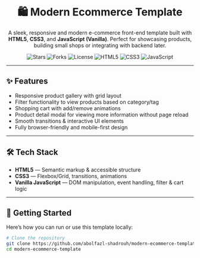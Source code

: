 <h1 align="center">🛍️ Modern Ecommerce Template</h1>

<p align="center">
  A sleek, responsive and modern e-commerce front-end template built with <b>HTML5</b>, <b>CSS3</b>, and <b>JavaScript (Vanilla)</b>. Perfect for showcasing products, building small shops or integrating with backend later.
</p>

<p align="center">
  <img src="https://img.shields.io/github/stars/abolfazl-shadrouh/modern-ecommerce-template?style=flat-square" alt="Stars" />
  <img src="https://img.shields.io/github/forks/abolfazl-shadrouh/modern-ecommerce-template?style=flat-square" alt="Forks" />
  <img src="https://img.shields.io/github/license/abolfazl-shadrouh/modern-ecommerce-template?style=flat-square" alt="License" />
  <img src="https://img.shields.io/badge/HTML5-orange?style=flat-square&logo=html5" alt="HTML5" />
  <img src="https://img.shields.io/badge/CSS3-blue?style=flat-square&logo=css3" alt="CSS3" />
  <img src="https://img.shields.io/badge/JavaScript-yellow?style=flat-square&logo=javascript" alt="JavaScript" />
</p>

---

## ✨ Features

- Responsive product gallery with grid layout  
- Filter functionality to view products based on category/tag  
- Shopping cart with add/remove animations  
- Product detail modal for viewing more information without page reload  
- Smooth transitions & interactive UI elements  
- Fully browser-friendly and mobile-first design  

---

## 🛠 Tech Stack

- **HTML5** — Semantic markup & accessible structure  
- **CSS3** — Flexbox/Grid, transitions, animations  
- **Vanilla JavaScript** — DOM manipulation, event handling, filter & cart logic  

---

## 🚀 Getting Started

Here’s how you can run or use this template locally:

```bash
# Clone the repository
git clone https://github.com/abolfazl-shadrouh/modern-ecommerce-template.git
cd modern-ecommerce-template
